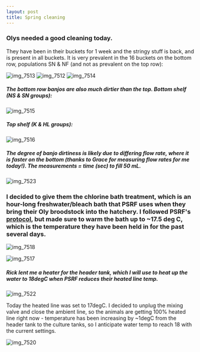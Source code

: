 ```yaml
---
layout: post
title: Spring cleaning
---
```


### Olys needed a good cleaning today. 

They have been in their buckets for 1 week and the stringy stuff is back, and is present in all buckets. It is very prevalent in the 16 buckets on the bottom row, populations SN & NF (and not as prevalent on the top row):

![img_7513](https://cloud.githubusercontent.com/assets/17264765/25881584/a89353b0-34f2-11e7-9920-7989cebd252b.JPG)
![img_7512](https://cloud.githubusercontent.com/assets/17264765/25881586/aa004b4a-34f2-11e7-91a2-b0ff77aa42f0.JPG)
![img_7514](https://cloud.githubusercontent.com/assets/17264765/25881587/ab12bac2-34f2-11e7-8e9c-3a141ff0c7e1.JPG)

##### The bottom row banjos are also much dirtier than the top. Bottom shelf (NS & SN groups): 

![img_7515](https://cloud.githubusercontent.com/assets/17264765/25881907/815f1bce-34f4-11e7-9344-6ca5591dd3b3.JPG)

#####  Top shelf (K & HL groups):

![img_7516](https://cloud.githubusercontent.com/assets/17264765/25881904/815b9288-34f4-11e7-8c25-765abc4c1bfd.JPG)


##### The degree of banjo dirtiness is likely due to differing flow rate, where it is faster on the bottom (thanks to Grace for measuring flow rates for me today!). The measurements = time (sec) to fill 50 mL. 

![img_7523](https://cloud.githubusercontent.com/assets/17264765/25881908/816cfa50-34f4-11e7-9680-12db121dcb7c.JPG)


### I decided to give them the chlorine bath treatment, which is an hour-long freshwater/bleach bath that PSRF uses when they bring their Oly broodstock into the hatchery.  I followed PSRF's [protocol](https://github.com/laurahspencer/O.lurida_Stress/blob/master/References/Broodstock%20Cleaning%20Protocol.doc), but made sure to warm the bath up to ~17.5 deg C, which is the temperature they have been held in for the past several days.

![img_7518](https://cloud.githubusercontent.com/assets/17264765/25881905/815c4354-34f4-11e7-8038-8e3c8e24b9d8.JPG)

![img_7517](https://cloud.githubusercontent.com/assets/17264765/25881906/815e3736-34f4-11e7-940b-2dce6063d58e.JPG)


##### Rick lent me a heater for the header tank, which I will use to heat up the water to 18degC when PSRF reduces their heated line temp.

![img_7522](https://cloud.githubusercontent.com/assets/17264765/25881909/817283b2-34f4-11e7-833a-e4fc201d025f.JPG)

Today the heated line was set to 17degC. I decided to unplug the mixing valve and close the ambient line, so the animals are getting 100% heated line right now - temperature has been increasing by ~1degC from the header tank to the culture tanks, so I anticipate water temp to reach 18 with the current settings. 

![img_7520](https://cloud.githubusercontent.com/assets/17264765/25881903/815adf5a-34f4-11e7-8149-70e9507e7aed.JPG)

